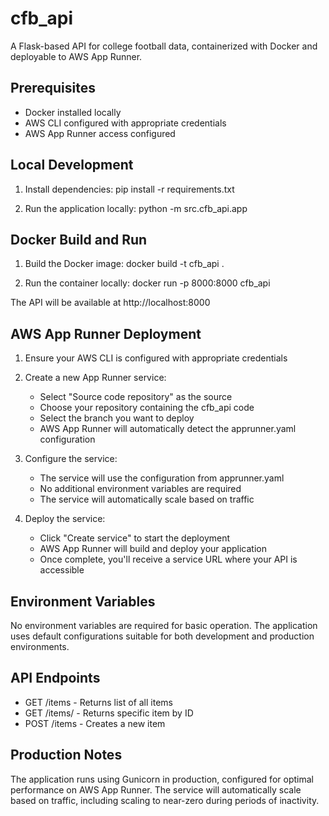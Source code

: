 # cfb_api

A Flask-based API for college football data, containerized with Docker and deployable to AWS App Runner.

## Prerequisites

- Docker installed locally
- AWS CLI configured with appropriate credentials
- AWS App Runner access configured

## Local Development

1. Install dependencies:
pip install -r requirements.txt

2. Run the application locally:
python -m src.cfb_api.app

## Docker Build and Run

1. Build the Docker image:
docker build -t cfb_api .

2. Run the container locally:
docker run -p 8000:8000 cfb_api

The API will be available at http://localhost:8000

## AWS App Runner Deployment

1. Ensure your AWS CLI is configured with appropriate credentials

2. Create a new App Runner service:
   - Select "Source code repository" as the source
   - Choose your repository containing the cfb_api code
   - Select the branch you want to deploy
   - AWS App Runner will automatically detect the apprunner.yaml configuration

3. Configure the service:
   - The service will use the configuration from apprunner.yaml
   - No additional environment variables are required
   - The service will automatically scale based on traffic

4. Deploy the service:
   - Click "Create service" to start the deployment
   - AWS App Runner will build and deploy your application
   - Once complete, you'll receive a service URL where your API is accessible

## Environment Variables

No environment variables are required for basic operation. The application uses default configurations suitable for both development and production environments.

## API Endpoints

- GET /items - Returns list of all items
- GET /items/<id> - Returns specific item by ID
- POST /items - Creates a new item

## Production Notes

The application runs using Gunicorn in production, configured for optimal performance on AWS App Runner. The service will automatically scale based on traffic, including scaling to near-zero during periods of inactivity.
